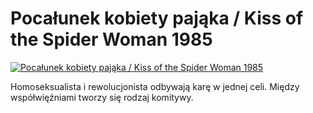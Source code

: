 Pocałunek kobiety pająka / Kiss of the Spider Woman 1985 
=============
[![Pocałunek kobiety pająka / Kiss of the Spider Woman 1985 ](http://vidos.pl/images/player.gif)](http://vidos.pl/pocalunek-kobiety-pajaka-kiss-of-the-spider-woman-1985)

 Homoseksualista i rewolucjonista odbywają karę w jednej celi. Między współwięźniami tworzy się rodzaj komitywy.
